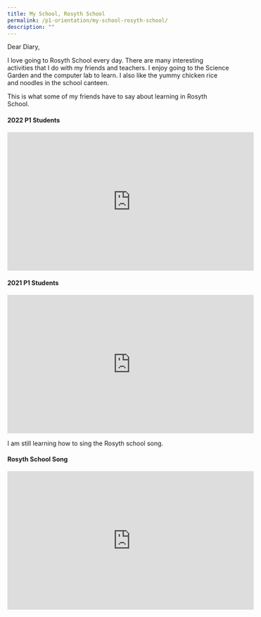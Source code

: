 ```yaml
---
title: My School, Rosyth School
permalink: /p1-orientation/my-school-rosyth-school/
description: ""
---
```

Dear Diary,  

I love going to Rosyth School every day. There are many interesting activities that I do with my friends and teachers. I enjoy going to the Science Garden and the computer lab to learn. I also like the yummy chicken rice and noodles in the school canteen.

This is what some of my friends have to say about learning in Rosyth School.

#### 2022 P1 Students

<iframe width="560" height="315" src="https://www.youtube.com/embed/2LX97BGlv84" title="YouTube video player" frameborder="0" allow="accelerometer; autoplay; clipboard-write; encrypted-media; gyroscope; picture-in-picture" allowfullscreen></iframe>

#### 2021 P1 Students

<iframe width="560" height="315" src="https://www.youtube.com/embed/Ads6e9ZTTVI" title="YouTube video player" frameborder="0" allow="accelerometer; autoplay; clipboard-write; encrypted-media; gyroscope; picture-in-picture" allowfullscreen></iframe>

<br>

I am still learning how to sing the Rosyth school song.

#### Rosyth School Song

<iframe width="560" height="315" src="https://www.youtube.com/embed/r0EfjVlKmfQ" title="YouTube video player" frameborder="0" allow="accelerometer; autoplay; clipboard-write; encrypted-media; gyroscope; picture-in-picture" allowfullscreen></iframe>